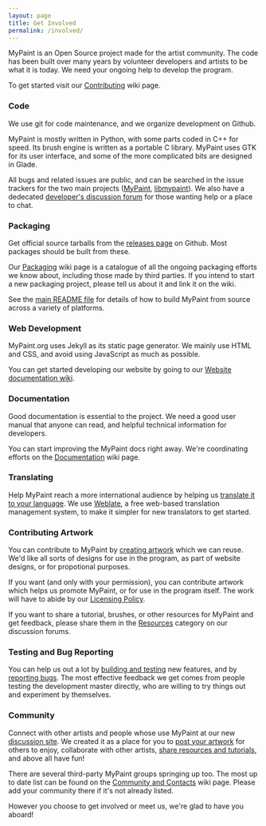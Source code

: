 ```yaml
---
layout: page
title: Get Involved
permalink: /involved/
---
```


MyPaint is an Open Source project made for the artist community.
The code has been built over many years
by volunteer developers and artists
to be what it is today.
We need your ongoing help to develop the program.

To get started visit our [Contributing][contrib.main] wiki page.

### Code

We use git for code maintenance,
and we organize development on Github.

MyPaint is mostly written in Python,
with some parts coded in C++ for speed.
Its brush engine is written as a portable C library.
MyPaint uses GTK for its user interface,
and some of the more complicated bits are designed in Glade.

All bugs and related issues are public,
and can be searched in the issue trackers for the two main projects
([MyPaint][issues.mypaint], [libmypaint][issues.libmypaint]).
We also have a dedecated [developer's discussion forum][dis.developers]
for those wanting help or a place to chat.

### Packaging

Get official source tarballs
from the [releases page][code.releases] on Github.
Most packages should be built from these.

Our [Packaging][contrib.packaging] wiki page is a catalogue of all the
ongoing packaging efforts we know about,
including those made by third parties.
If you intend to start a new packaging project,
please tell us about it and link it on the wiki.

See the [main README file][code.readme] for details of
how to build MyPaint from source across a variety of platforms.

### Web Development

MyPaint.org uses Jekyll as its static page generator.
We mainly use HTML and CSS,
and avoid using JavaScript as much as possible.

You can get started developing our website by going to our
[Website documentation wiki][site.wiki].

### Documentation

Good documentation is essential to the project.
We need a good user manual that anyone can read,
and helpful technical information for developers.

You can start improving the MyPaint docs right away.
We're coordinating efforts
on the [Documentation][contrib.docs] wiki page.

### Translating

Help MyPaint reach a more international audience
by helping us [translate it to your language][contrib.translate].
We use [Weblate][integrations.weblate],
a free web-based translation management system,
to make it simpler for new translators to get started.

### Contributing Artwork

You can contribute to MyPaint
by [creating artwork][contrib.artwork] which we can reuse.
We'd like all sorts of designs for use in the program,
as part of website designs, or for propotional purposes.

If you want (and only with your permission),
you can contribute artwork which helps us promote MyPaint,
or for use in the program itself.
The work will have to abide by our [Licensing Policy][project.licensing].

If you want to share a tutorial,
brushes, or other
resources for MyPaint and get feedback,
please share them in the
[Resources][dis.resources] category
on our discussion forums.

### Testing and Bug Reporting

You can help us out a lot
by [building and testing][contrib.testing] new features,
and by [reporting bugs][contrib.bugreporting].
The most effective feedback we get
comes from people testing the development master directly,
who are willing to try things out and experiment by themselves.

### Community

Connect with other artists and people whose use MyPaint
at our new [discussion site][dis.home].
We created it as a place for you to
[post your artwork][dis.showcase] for others to enjoy,
collaborate with other artists,
[share resources and tutorials][dis.resources],
and above all have fun!

There are several third-party MyPaint groups springing up too.
The most up to date list can be found
on the [Community and Contacts][contrib.community] wiki page.
Please add your community there if it's not already listed.

However you choose to get involved or meet us,
we're glad to have you aboard!

[issues.mypaint]: https://github.com/mypaint/mypaint/issues
[issues.libmypaint]: https://github.com/mypaint/libmypaint/issues

[code.releases]: https://github.com/mypaint/mypaint/releases
[code.readme]: https://github.com/mypaint/mypaint/blob/master/README.md

[project.licensing]: https://github.com/mypaint/mypaint/wiki/Licensing-policy

[site.wiki]: https://github.com/mypaint/mypaint.github.io/wiki

[integrations.weblate]: https://weblate.org

[dis.home]: http://test.odysseywestra.com
[dis.developers]: http://test.odysseywestra.com/c/devops
[dis.showcase]: http://test.odysseywestra.com/c/artshowcase
[dis.resources]: http://test.odysseywestra.com/c/resources

[contrib.main]: https://github.com/mypaint/mypaint/wiki/Contributing
[contrib.community]: https://github.com/mypaint/mypaint/wiki/Community-and-Contacts
[contrib.artwork]: https://github.com/mypaint/mypaint/wiki/Contributing-Artwork
[contrib.docs]: https://Github.com/mypaint/mypaint/wiki/Writing-Documentation
[contrib.translate]: https://github.com/mypaint/mypaint/wiki/Translating-MyPaint
[contrib.bugreporting]: https://github.com/mypaint/mypaint/wiki/Reporting-Bugs
[contrib.testing]: https://github.com/mypaint/mypaint/wiki/Building-and-Testing
[contrib.packaging]: https://github.com/mypaint/mypaint/wiki/Packaging

